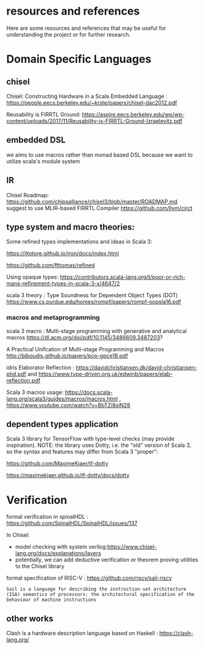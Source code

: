# resources and references
Here are some resources and references that may be useful for understanding the project or for further research.

# Domain Specific Languages
## chisel

Chisel: Constructing Hardware in a Scala Embedded Language : https://people.eecs.berkeley.edu/~krste/papers/chisel-dac2012.pdf

Reusability is FIRRTL Ground: https://aspire.eecs.berkeley.edu/wp/wp-content/uploads/2017/11/Reusability-is-FIRRTL-Ground-Izraelevitz.pdf

## embedded DSL

we aims to use macros rather than monad based DSL because we want to utilize scala's module system

## IR

Chisel Roadmap: https://github.com/chipsalliance/chisel3/blob/master/ROADMAP.md suggest to use MLIR-based FIRRTL Compiler https://github.com/llvm/circt

## type system and macro theories:

Some refined types implementations and ideas in Scala 3:

https://iltotore.github.io/iron/docs/index.html

https://github.com/fthomas/refined

Using opaque types: https://contributors.scala-lang.org/t/poor-or-rich-mans-refinement-types-in-scala-3-x/4647/2

scala 3 theory : Type Soundness for Dependent Object Types (DOT)  https://www.cs.purdue.edu/homes/rompf/papers/rompf-oopsla16.pdf

### macros and metaprogramming
scala 3 macro : Multi-stage programming with generative and analytical macros https://dl.acm.org/doi/pdf/10.1145/3486609.3487203?

A Practical Unifcation of Multi-stage Programming and Macros  http://biboudis.github.io/papers/pcp-gpce18.pdf

idris Elaborator Reflection : https://davidchristiansen.dk/david-christiansen-phd.pdf and https://www.type-driven.org.uk/edwinb/papers/elab-reflection.pdf 

Scala 3 macros usage: https://docs.scala-lang.org/scala3/guides/macros/macros.html , https://www.youtube.com/watch?v=BbTZi8siN28

## dependent types application

Scala 3 library for TensorFlow with type-level checks (may provide inspiration).  NOTE: the library uses Dotty, i.e. the "old" version of Scala 3, so the syntax and features may differ from Scala 3 "proper":

https://github.com/MaximeKjaer/tf-dotty
 
https://maximekjaer.github.io/tf-dotty/docs/dotty

# Verification 

formal verification in spinalHDL :
https://github.com/SpinalHDL/SpinalHDL/issues/137

In Chisel:
- model checking with system verilog:https://www.chisel-lang.org/docs/explanations/layers
- potentially, we can add deductive verification or theorem proving utilities to the Chisel library


formal specification of RISC-V : https://github.com/riscv/sail-riscv

    Sail is a language for describing the instruction-set architecture (ISA) semantics of processors: the architectural specification of the behaviour of machine instructions

## other works
Clash is a hardware description language based on Haskell : https://clash-lang.org/


